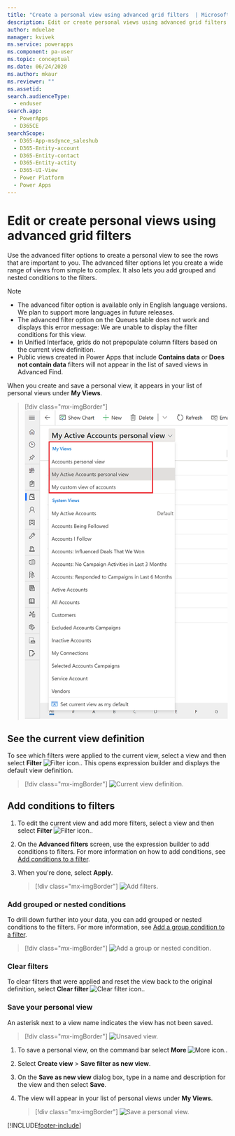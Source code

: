 ```yaml
---
title: "Create a personal view using advanced grid filters  | MicrosoftDocs"
description: Edit or create personal views using advanced grid filters in model-driven Power Apps.
author: mduelae
manager: kvivek
ms.service: powerapps
ms.component: pa-user
ms.topic: conceptual
ms.date: 06/24/2020
ms.author: mkaur
ms.reviewer: ""
ms.assetid: 
search.audienceType: 
  - enduser
search.app: 
  - PowerApps
  - D365CE
searchScope:
  - D365-App-msdynce_saleshub
  - D365-Entity-account
  - D365-Entity-contact
  - D365-Entity-actity
  - D365-UI-View
  - Power Platform
  - Power Apps
---
```



# Edit or create personal views using advanced grid filters 

Use the advanced filter options to create a personal view to see the rows that are important to you. The advanced filter options let you create a wide range of views from simple to complex. It also lets you add grouped and nested conditions to the filters.


> [!NOTE]
> - The advanced filter option is available only in English language versions. We plan to support more languages in future releases.
> - The advanced filter option on the Queues table does not work and displays this error message: We are unable to display the filter conditions for this view.
> - In Unified Interface, grids do not prepopulate column filters based on the current view definition.
> - Public views created in Power Apps that include **Contains data** or **Does not contain data** filters will not appear in the list of saved views in Advanced Find.

When you create and save a personal view, it appears in your list of personal views under **My Views**.

> [!div class="mx-imgBorder"]
> ![Personal views.](media/my_peronsal_view.png "Personal views")


## See the current view definition

To see which filters were applied to the current view, select a view and then select **Filter** ![Filter icon.](media/commandbar_filter_icon.png "Filter icon"). This opens expression builder and displays the default view definition.

> [!div class="mx-imgBorder"] 
> ![Current view definition.](media/current_view_def.gif "This image demonstrates how to see the filters for the view the view")

## Add conditions to filters

1. To edit the current view and add more filters, select a view and then select **Filter** ![Filter icon.](media/commandbar_filter_icon.png "Filter icon").
2. On the **Advanced filters** screen, use the expression builder to add conditions to filters. For more information on how to add conditions, see [Add conditions to a filter](../maker/model-driven-apps/create-edit-view-filters.md#add-conditions-to-a-filter).
3. When you're done, select **Apply**. 

   > [!div class="mx-imgBorder"] 
   > ![Add filters.](media/add_filters.gif "This image demonstrates how to add filters using expression builder")

### Add grouped or nested conditions

To drill down further into your data, you can add grouped or nested conditions to the filters. For more information, see [Add a group condition to a filter](../maker/model-driven-apps/create-edit-view-filters.md#add-a-group-condition-to-a-filter).

   > [!div class="mx-imgBorder"] 
   > ![Add a group or nested condition.](media/group_condition.gif "This image demonstrates how to add a grouped or nested condition to a filter")

### Clear filters

To clear filters that were applied and reset the view back to the original definition, select **Clear filter** ![Clear filter icon.](media/clear_filter_icon.png "Clear filter icon").

### Save your personal view

An asterisk next to a view name indicates the view has not been saved. 

   > [!div class="mx-imgBorder"] 
   > ![Unsaved view.](media/unsaved_view.png "Unsaved view")

1. To save a personal view, on the command bar select **More** ![More icon.](media/commandbar_more_icon.png "More icon"). 
2. Select **Create view** > **Save filter as new view**.
3. On the **Save as new view** dialog box, type in a name and description for the view and then select **Save**.
4. The view will appear in your list of personal views under **My Views**.

   > [!div class="mx-imgBorder"] 
   > ![Save a personal view.](media/save_personal_view.gif "This image demonstrates how to save a personal view")


   


[!INCLUDE[footer-include](../includes/footer-banner.md)]
